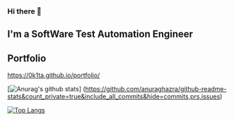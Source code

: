 ### Hi there 👋
## I'm a SoftWare Test Automation Engineer

## Portfolio
https://0k1ta.github.io/portfolio/

[![Anurag's github stats](https://github-readme-stats.vercel.app/api?username=0k1ta)]
(https://github.com/anuraghazra/github-readme-stats&count_private=true&include_all_commits&hide=commits,prs,issues)

[![Top Langs](https://github-readme-stats.vercel.app/api/top-langs/?username=0k1ta)](https://github.com/anuraghazra/github-readme-stats)

<!--
**0k1ta/0k1ta** is a ✨ _special_ ✨ repository because its `README.md` (this file) appears on your GitHub profile.

Here are some ideas to get you started:

- 🔭 I’m currently working on ...
- 🌱 I’m currently learning ...
- 👯 I’m looking to collaborate on ...
- 🤔 I’m looking for help with ...
- 💬 Ask me about ...
- 📫 How to reach me: ...
- 😄 Pronouns: ...
- ⚡ Fun fact: ...
-->
